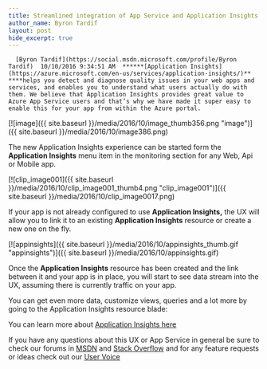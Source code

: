 ```yaml
---
title: Streamlined integration of App Service and Application Insights
author_name: Byron Tardif
layout: post
hide_excerpt: true
---
```

      [Byron Tardif](https://social.msdn.microsoft.com/profile/Byron Tardif)  10/10/2016 9:34:51 AM  ******[Application Insights](https://azure.microsoft.com/en-us/services/application-insights/)** ****helps you detect and diagnose quality issues in your web apps and services, and enables you to understand what users actually do with them. We believe that Application Insights provides great value to Azure App Service users and that’s why we have made it super easy to enable this for your app from within the Azure portal.

 [![image]({{ site.baseurl }}/media/2016/10/image_thumb356.png "image")]({{ site.baseurl }}/media/2016/10/image386.png)

 The new Application Insights experience can be started form the **Application Insights** menu item in the monitoring section for any Web, Api or Mobile app.

 [![clip_image001]({{ site.baseurl }}/media/2016/10/clip_image001_thumb4.png "clip_image001")]({{ site.baseurl }}/media/2016/10/clip_image0017.png)

 If your app is not already configured to use **Application Insights,** the UX will allow you to link it to an existing **Application Insights** resource or create a new one on the fly.

 [![appinsights]({{ site.baseurl }}/media/2016/10/appinsights_thumb.gif "appinsights")]({{ site.baseurl }}/media/2016/10/appinsights.gif)

 Once the **Application Insights** resource has been created and the link between it and your app is in place, you will start to see data stream into the UX, assuming there is currently traffic on your app.

 You can get even more data, customize views, queries and a lot more by going to the Application Insights resource blade:

 You can learn more about [Application Insights here](https://azure.microsoft.com/services/application-insights/)

 If you have any questions about this UX or App Service in general be sure to check our forums in [MSDN](https://social.msdn.microsoft.com/Forums/en-US/home?forum=windowsazurewebsitespreview) and [Stack Overflow](https://stackoverflow.com/questions/tagged/azure-web-sites) and for any feature requests or ideas check out our [User Voice](https://feedback.azure.com/forums/169385-web-apps-formerly-websites)

     